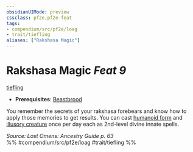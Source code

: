 ```yaml
---
obsidianUIMode: preview
cssclass: pf2e,pf2e-feat
tags:
- compendium/src/pf2e/loag
- trait/tiefling
aliases: ["Rakshasa Magic"]
---
```

# Rakshasa Magic  *Feat 9*  
[tiefling](../../Rules/traits/tiefling-b1.md)  

- **Prerequisites**: [Beastbrood](beastbrood-loag.md)

You remember the secrets of your rakshasa forebears and know how to apply those memories to get results. You can cast [humanoid form](../spells/humanoid-form.md) and [illusory creature](../spells/illusory-creature.md) once per day each as 2nd-level divine innate spells.

*Source: Lost Omens: Ancestry Guide p. 63*  
%% #compendium/src/pf2e/loag #trait/tiefling %%